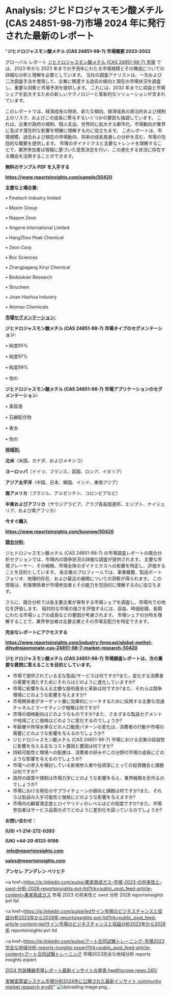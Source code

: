 # Analysis: ジヒドロジャスモン酸メチル (CAS 24851-98-7)市場 2024 年に発行された最新のレポート

"<strong>ジヒドロジャスモン酸メチル (CAS 24851-98-7) 市場概要 2023-2032</strong>

グローバル レポート <a href=https://www.reportsinsights.com/sample/50420>ジヒドロジャスモン酸メチル (CAS 24851-98-7) 市場</a> では、2023 年から 2023 年までの予測年にわたる市場規模とその構成についての詳細な分析と理解を必要としています。 当社の調査アナリストは、一次および二次調査手法を使用して、企業に関連する過去の傾向と現在の市場状況を調査し、重要な洞察と市場予測を提供します。 これには、2032 年までに収益と市場シェアを拡大​​するための新しいテクノロジーと革新的なソリューションが含まれています。

このレポートでは、経済成長の現状、新たな傾向、経済成長の政治的および規制上のリスク、およびこの成長に寄与するいくつかの要因も強調しています。 これは、企業が政府の規制、個人支出、世界的に拡大する都市化、市場動向が業界に及ぼす潜在的な影響を明確に理解するのに役立ちます。 このレポートは、市場規模、過去および現在の市場動向、将来の成長見通しの分析を含む、市場の包括的な概要を提供します。 市場のダイナミクスと主要なトレンドを理解することで、業界参加者は情報に基づいた意思決定を行い、この進化する状況に存在する機会を活用することができます。

<strong><b>無料のサンプル PDF を入手する</b></strong>

<a href=https://www.reportsinsights.com/sample/50420><strong><u>https://www.reportsinsights.com/sample/50420</u></strong></a>

<strong>主要な上場企業:</strong>

• Finetech Industry limited

• Maxim Group

• Nippon Zeon

• Angene International Limited

• HangZhou Peak Chemical

• Zeon Corp

• Boc Sciences

• Zhangjiagang Xinyi Chemical

• Bedoukian Research

• Struchem

• Jinan Haohua Industry

• Atomax Chemicals

<strong><u>市場セグメンテーション</u></strong><strong><u>:</u></strong>

<strong>ジヒドロジャスモン酸メチル (CAS 24851-98-7) 市場タイプのセグメンテーション:</strong>

• 純度95%

• 純度97%

• 純度99%

• 他の

<strong>ジヒドロジャスモン酸メチル (CAS 24851-98-7) 市場アプリケーションのセグメンテーション:</strong>

• 美容液

• 石鹸配合物

• 香水

• 他の

<strong><u>地域別</u></strong><strong><u>:</u></strong>

<strong>北米</strong>（米国、カナダ、およびメキシコ）

<strong>ヨーロッパ</strong>（ドイツ、フランス、英国、ロシア、イタリア）

<strong>アジア太平洋</strong>（中国、日本、韓国、インド、東南アジア）

<strong>南アメリカ</strong>（ブラジル、アルゼンチン、コロンビアなど）

<strong>中東およびアフリカ</strong>（サウジアラビア、アラブ首長国連邦、エジプト、ナイジェリア、および南アフリカ）

<strong>今すぐ購入</strong>

<a href=https://www.reportsinsights.com/buynow/50420><strong><u>https://www.reportsinsights.com/buynow/50420</u></strong></a>

<strong><u>競合分析:</u></strong>

ジヒドロジャスモン酸メチル (CAS 24851-98-7) の市場調査レポートの競合分析セクションでは、市場内の競争状況の詳細な調査が提供されます。 主要な市場プレーヤー、その戦略、市場全体のダイナミクスへの影響を特定し、評価することを目的としています。 各企業のプロフィールでは、事業概要、製品ポートフォリオ、地理的存在、および最近の展開についての洞察が得られます。 この情報は、利害関係者が市場参加者とその能力を包括的に理解するのに役立ちます。

さらに、競合分析では各主要企業が保有する市場シェアを調査し、市場内での地位を評価します。 相対的な市場の強さを評価するには、収益、時価総額、長期にわたる市場シェアの成長などの要因が考慮されます。 市場シェアの分布を理解することで、業界参加者は主要企業とその市場支配力を特定できます。

<strong>完全なレポートにアクセスする</strong>

<a href=https://www.reportsinsights.com/industry-forecast/global-methyl-dihydrojasmonate-cas-24851-98-7-market-research-50420><strong><u><b>https://www.reportsinsights.com/industry-forecast/global-methyl-dihydrojasmonate-cas-24851-98-7-market-research-50420</b></u></strong></a>

<strong><b>ジヒドロジャスモン酸メチル (CAS 24851-98-7) 市場調査レポートは、次の重要な質問に答えることを目的としています。</b></strong>
<ul>
  <li>市場で提供されている主な製品/サービスは何ですか?また、変化する消費者の需要を満たすためにそれらはどのように進化していますか?</li>
  <li>市場に影響を与える主要な技術進歩と革新は何ですか?また、それらは競争環境にどのような影響を与えますか?</li>
  <li>市場関係者がターゲット層に効果的にリーチするために採用する主要な流通チャネルとマーケティング戦略は何ですか?</li>
  <li>市場の価格動向はどのようなものですか?また、さまざまな製品セグメントや地域ごとに価格はどのように変化するのでしょうか?</li>
  <li>年齢層や所得水準などの人口動態パターンの変化は、消費者の行動や市場の需要にどのような影響を与えるのでしょうか?</li>
  <li>ジヒドロジャスモン酸メチル (CAS 24851-98-7) 市場における企業の収益性に影響を与える主なコスト要因と要因は何ですか?</li>
  <li>持続可能性と環境への配慮は、消費者の好みやこの分野の市場の成長にどのような影響を与えるのでしょうか?</li>
  <li>市場への参入を検討している新規参入者や投資家にとっての投資機会と課題は何ですか?</li>
  <li>政府の政策や規制は市場力学にどのような影響を与え、業界戦略を形作るのでしょうか?</li>
  <li>市場における現在のサプライチェーンの傾向と課題は何ですか?また、それらは製品の入手可能性と価格にどのような影響を与えますか?</li>
  <li>市場内の顧客満足度とロイヤリティのレベルはどの程度ですか?また、市場参加者はサービス品質の点でどのように差別化を図っているのでしょうか?</li>
</ul>
<strong>お問い合わせ：</strong>

<strong>(US) +1-214-272-0393</strong>

<strong>(UK) +44-20-8133-9198</strong>

<strong> </strong><a href=info@reportsinsights.com><strong><u>info@reportsinsights.com</u></strong></a>

<a href=sales@reportsinsights.com><strong><u>sales@reportsinsights.com</u></strong></a>

<strong>アンセレ アンデレン ベリヒテ</strong>

<a href=https://jp.linkedin.com/pulse/果実熟成ガス-市場-2023-の将来性と-swot-分析-2028-reportsinsights-pvt-ltd?trk=public_post_feed-article-content>果実熟成ガス 市場 2023 の将来性と swot 分析 2028 reportsinsights pvt ltd</a>

<a href=https://jp.linkedin.com/pulse/ledサイン市場のビジネスチャンスと収益分析2023年から2028年-reportsinsights-pvt-ltd?trk=public_post_feed-article-content>ledサイン市場のビジネスチャンスと収益分析2023年から2028年 reportsinsights pvt ltd</a>

<a href=https://jp.linkedin.com/pulse/アート合同試験トレーニング-市場2023完全な地域分析-reports-insights-expert?trk=public_post_feed-article-content>アート合同試験トレーニング 市場2023完全な地域分析 reports insights expert</a>

<a href=https://www.linkedin.com/pulse/2024-包装機器市場レポート最新インサイトの発表-healthscope-news-245/>2024 包装機器市場レポート最新インサイトの発表 healthscope news 245/</a>

<a href=https://www.linkedin.com/pulse/実験室蒸留システム市場分析2024年に公開された最新インサイト-community-market-research-erydf/>実験室蒸留システム市場分析2024年に公開された最新インサイト community market research erydf/</a>"
![Uploading image.png…]()
